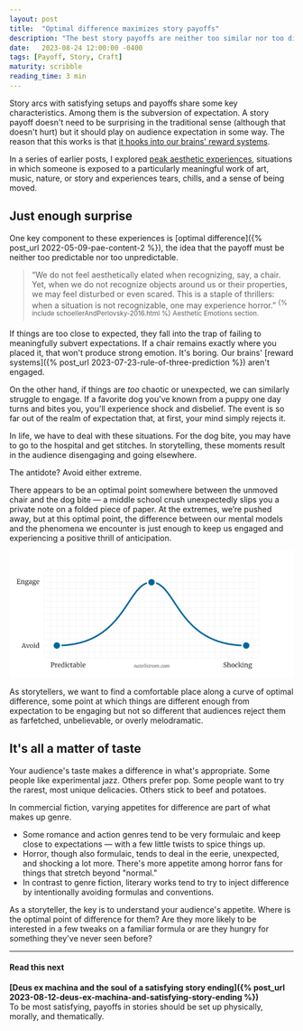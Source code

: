 ```yaml
---
layout: post
title:  "Optimal difference maximizes story payoffs"
description: "The best story payoffs are neither too similar nor too different from audience expectation."
date:   2023-08-24 12:00:00 -0400
tags: [Payoff, Story, Craft]
maturity: scribble
reading_time: 3 min
---
```


<p class="dropCap">Story arcs with satisfying setups and payoffs share some key characteristics. Among them is the subversion of expectation. A story payoff doesn't need to be surprising in the traditional sense (although that doesn't hurt) but it should play on audience expectation in some way. The reason that this works is that <a href="{% post_url 2023-07-23-rule-of-three-prediction %}">it hooks into our brains' reward systems</a>.</p>

In a series of earlier posts, I explored <a href="{% post_url 2022-03-29-pae-definitions %}">peak aesthetic experiences</a>, situations in which someone is exposed to a particularly meaningful work of art, music, nature, or story and experiences tears, chills, and a sense of being moved.

## Just enough surprise

One key component to these experiences is [optimal difference]({% post_url 2022-05-09-pae-content-2 %}), the idea that the payoff must be neither too predictable nor too unpredictable.

> “We do not feel aesthetically elated when recognizing, say, a chair. Yet, when we do not recognize objects around us or their properties, we may feel disturbed or even scared. This is a staple of thrillers: when a situation is not recognizable, one may experience horror.” <sup>{% include schoellerAndPerlovsky-2016.html %} Aesthetic Emotions section.</sup>

If things are too close to expected, they fall into the trap of failing to meaningfully subvert expectations. If a chair remains exactly where you placed it, that won't produce strong emotion. It's boring. Our brains' [reward systems]({% post_url 2023-07-23-rule-of-three-prediction %}) aren't engaged. 

On the other hand, if things are _too_ chaotic or unexpected, we can similarly struggle to engage. If a favorite dog you've known from a puppy one day turns and bites you, you'll experience shock and disbelief. The event is so far out of the realm of expectation that, at first, your mind simply rejects it. 

In life, we have to deal with these situations. For the dog bite, you may have to go to the hospital and get stitches. In storytelling, these moments result in the audience disengaging and going elsewhere.

The antidote? Avoid either extreme. 

There appears to be an optimal point somewhere between the unmoved chair and the dog bite — a middle school crush unexpectedly slips you a private note on a folded piece of paper. At the extremes, we’re pushed away, but at this optimal point, the difference between our mental models and the phenomena we encounter is just enough to keep us engaged and experiencing a positive thrill of anticipation.

![A diagram with a bell curve and axes labelled avoid/engage and predictable/shocking](/assets/img/rule-of-three-30.png)

As storytellers, we want to find a comfortable place along a curve of optimal difference, some point at which things are different enough from expectation to be engaging but not so different that audiences reject them as farfetched, unbelievable, or overly melodramatic.

## It's all a matter of taste

Your audience's taste makes a difference in what's appropriate. Some people like experimental jazz. Others prefer pop. Some people want to try the rarest, most unique delicacies. Others stick to beef and potatoes.

In commercial fiction, varying appetites for difference are part of what makes up genre. 

- Some romance and action genres tend to be very formulaic and keep close to expectations — with a few little twists to spice things up. 
- Horror, though also formulaic, tends to deal in the eerie, unexpected, and shocking a lot more. There's more appetite among horror fans for things that stretch beyond "normal." 
- In contrast to genre fiction, literary works tend to try to inject difference by intentionally avoiding formulas and conventions.

As a storyteller, the key is to understand your audience's appetite. Where is the optimal point of difference for them? Are they more likely to be interested in a few tweaks on a familiar formula or are they hungry for something they've never seen before?

---

#### Read this next

**[Deus ex machina and the soul of a satisfying story ending]({% post_url 2023-08-12-deus-ex-machina-and-satisfying-story-ending %})**    
To be most satisfying, payoffs in stories should be set up physically, morally, and thematically.